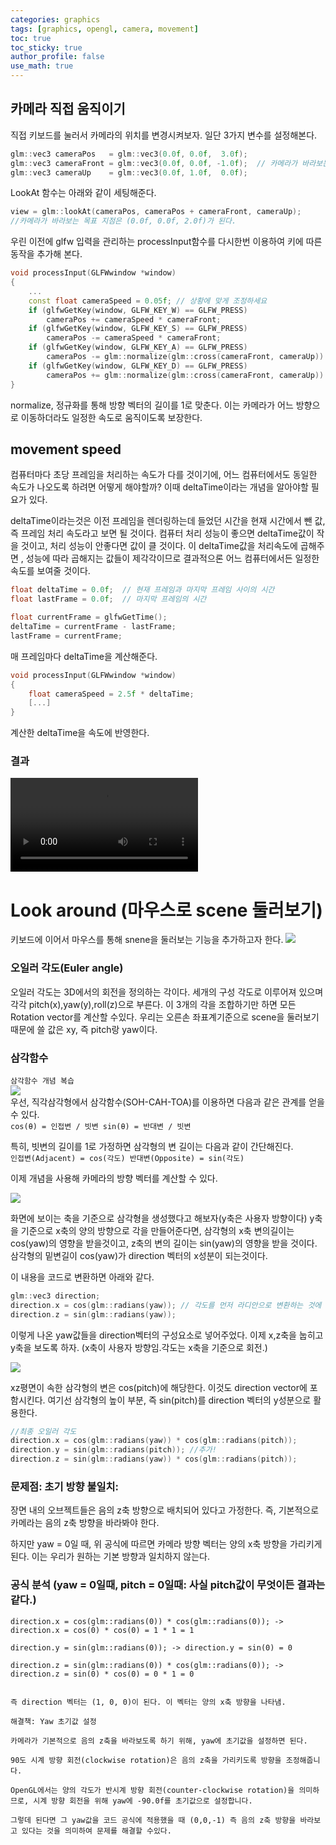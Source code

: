 ```yaml
---
categories: graphics
tags: [graphics, opengl, camera, movement]
toc: true
toc_sticky: true
author_profile: false
use_math: true 
---
```


## 카메라 직접 움직이기  

직접 키보드를 눌러서 카메라의 위치를 변경시켜보자. 일단 3가지 변수를 설정해본다.

```cpp
glm::vec3 cameraPos   = glm::vec3(0.0f, 0.0f,  3.0f);
glm::vec3 cameraFront = glm::vec3(0.0f, 0.0f, -1.0f);  // 카메라가 바라보는 방향
glm::vec3 cameraUp    = glm::vec3(0.0f, 1.0f,  0.0f);
```

LookAt 함수는 아래와 같이 세팅해준다.

```cpp
view = glm::lookAt(cameraPos, cameraPos + cameraFront, cameraUp);
//카메라가 바라보는 목표 지점은 (0.0f, 0.0f, 2.0f)가 된다.
```

우린 이전에 glfw 입력을 관리하는 processInput함수를 다시한번 이용하여 키에 따른 동작을 추가해 본다.
```cpp
void processInput(GLFWwindow *window)
{
    ...
    const float cameraSpeed = 0.05f; // 상황에 맞게 조정하세요
    if (glfwGetKey(window, GLFW_KEY_W) == GLFW_PRESS)
        cameraPos += cameraSpeed * cameraFront;
    if (glfwGetKey(window, GLFW_KEY_S) == GLFW_PRESS)
        cameraPos -= cameraSpeed * cameraFront;
    if (glfwGetKey(window, GLFW_KEY_A) == GLFW_PRESS)
        cameraPos -= glm::normalize(glm::cross(cameraFront, cameraUp)) * cameraSpeed;
    if (glfwGetKey(window, GLFW_KEY_D) == GLFW_PRESS)
        cameraPos += glm::normalize(glm::cross(cameraFront, cameraUp)) * cameraSpeed;
}
```

normalize, 정규화를 통해 방향 벡터의 길이를 1로 맞춘다. 이는 카메라가 어느 방향으로 이동하더라도 일정한 속도로 움직이도록 보장한다.


## movement speed
컴퓨터마다 초당 프레임을 처리하는 속도가 다를 것이기에, 어느 컴퓨터에서도 동일한 속도가 나오도록 하려면 어떻게 해야할까?
이때 deltaTime이라는 개념을 알아야할 필요가 있다. 

deltaTime이라는것은 이전 프레임을 렌더링하는데 들었던 시간을 현재 시간에서 뺀 값, 즉 프레임 처리 속도라고 보면 될 것이다.
컴퓨터 처리 성능이 좋으면 deltaTime값이 작을 것이고, 처리 성능이 안좋다면 값이 클 것이다. 이 deltaTime값을 처리속도에 곱해주면 , 성능에 따라
곱해지는 값들이 제각각이므로 결과적으론 어느 컴퓨터에서든 일정한 속도를 보여줄 것이다.  

```cpp
float deltaTime = 0.0f;  // 현재 프레임과 마지막 프레임 사이의 시간
float lastFrame = 0.0f;  // 마지막 프레임의 시간
```

```cpp
float currentFrame = glfwGetTime();
deltaTime = currentFrame - lastFrame;
lastFrame = currentFrame;
```
매 프레임마다 deltaTime을 계산해준다.  

```cpp
void processInput(GLFWwindow *window)
{
    float cameraSpeed = 2.5f * deltaTime;
    [...]
}
```
계산한 deltaTime을 속도에 반영한다.


### 결과
<video controls>
    <source src="https://learnopengl.com/video/getting-started/camera_smooth.mp4" type="video/mp4">
    Your browser does not support the video tag.
</video>


# Look around (마우스로 scene 둘러보기)
키보드에 이어서 마우스를 통해 snene을 둘러보는 기능을 추가하고자 한다.
<img src="https://learnopengl.com/img/getting-started/camera_pitch_yaw_roll.png" style=background-color:white;>

### 오일러 각도(Euler angle)
오일러 각도는 3D에서의 회전을 정의하는 각이다. 세개의 구성 각도로 이루어져 있으며 각각 pitch(x),yaw(y),roll(z)으로 부른다. 이 3개의 각을 조합하기만 하면 모든 Rotation vector를 계산할 수있다.
우리는 오른손 좌표계기준으로 scene을 둘러보기 때문에 쓸 값은 xy, 즉 pitch랑 yaw이다.

### 삼각함수

`삼각함수 개념 복습`  
<img src="https://learnopengl.com/img/getting-started/camera_triangle.png" style=background-color:white;>  
우선, 직각삼각형에서 삼각함수(SOH-CAH-TOA)를 이용하면 다음과 같은 관계를 얻을 수 있다.  
`cos(θ) = 인접변 / 빗변
sin(θ) = 반대변 / 빗변`

특히, 빗변의 길이를 1로 가정하면 삼각형의 변 길이는 다음과 같이 간단해진다.  
`인접변(Adjacent) = cos(각도)
반대변(Opposite) = sin(각도)`

이제 개념을 사용해 카메라의 방향 벡터를 계산할 수 있다.

<img src="https://learnopengl.com/img/getting-started/camera_yaw.png" style=background-color:white;>    

화면에 보이는 축을 기준으로 삼각형을 생성했다고 해보자(y축은 사용자 방향이다) y축을 기준으로 x축의 양의 방향으로 각을 만들어준다면, 삼각형의 x축 변의길이는 cos(yaw)의 영향을 받을것이고, z축의 변의 길이는 sin(yaw)의 영향을 받을 것이다. 삼각형의 밑변길이 cos(yaw)가 direction 벡터의 x성분이 되는것이다.

이 내용을 코드로 변환하면 아래와 같다.  
```cpp
glm::vec3 direction;
direction.x = cos(glm::radians(yaw)); // 각도를 먼저 라디안으로 변환하는 것에 유의
direction.z = sin(glm::radians(yaw));
```
이렇게 나온 yaw값들을 direction벡터의 구성요소로 넣어주었다. 이제 x,z축을 눕히고 y축을 보도록 하자.
(x축이 사용자 방향임.각도는 x축을 기준으로 회전.)    

<img src="https://learnopengl.com/img/getting-started/camera_pitch.png" style=background-color:white;>  

xz평면이 속한 삼각형의 변은 cos(pitch)에 해당한다. 이것도 direction vector에 포함시킨다.
여기선 삼각형의 높이 부분, 즉 sin(pitch)를 direction 벡터의 y성분으로 활용한다.
```cpp
//최종 오일러 각도
direction.x = cos(glm::radians(yaw)) * cos(glm::radians(pitch));
direction.y = sin(glm::radians(pitch)); //추가!
direction.z = sin(glm::radians(yaw)) * cos(glm::radians(pitch));
```

### 문제점: 초기 방향 불일치:

장면 내의 오브젝트들은 음의 z축 방향으로 배치되어 있다고 가정한다. 즉, 기본적으로 카메라는 음의 z축 방향을 바라봐야 한다.

하지만 yaw = 0일 때, 위 공식에 따르면 카메라 방향 벡터는 양의 x축 방향을 가리키게 된다. 이는 우리가 원하는 기본 방향과 일치하지 않는다.

### 공식 분석 (yaw = 0일때, pitch = 0일때: 사실 pitch값이 무엇이든 결과는 같다.)
```
direction.x = cos(glm::radians(0)) * cos(glm::radians(0)); -> direction.x = cos(0) * cos(0) = 1 * 1 = 1

direction.y = sin(glm::radians(0)); -> direction.y = sin(0) = 0

direction.z = sin(glm::radians(0)) * cos(glm::radians(0)); -> direction.z = sin(0) * cos(0) = 0 * 1 = 0


즉 direction 벡터는 (1, 0, 0)이 된다. 이 벡터는 양의 x축 방향을 나타냄.
```

```
해결책: Yaw 초기값 설정

카메라가 기본적으로 음의 z축을 바라보도록 하기 위해, yaw에 초기값을 설정하면 된다.

90도 시계 방향 회전(clockwise rotation)은 음의 z축을 가리키도록 방향을 조정해줍니다.

OpenGL에서는 양의 각도가 반시계 방향 회전(counter-clockwise rotation)을 의미하므로, 시계 방향 회전을 위해 yaw에 -90.0f를 초기값으로 설정합니다.  

그렇데 된다면 그 yaw값을 코드 공식에 적용했을 때 (0,0,-1) 즉 음의 z축 방향을 바라보고 있다는 것을 의미하여 문제를 해결할 수있다.  
```  

  



